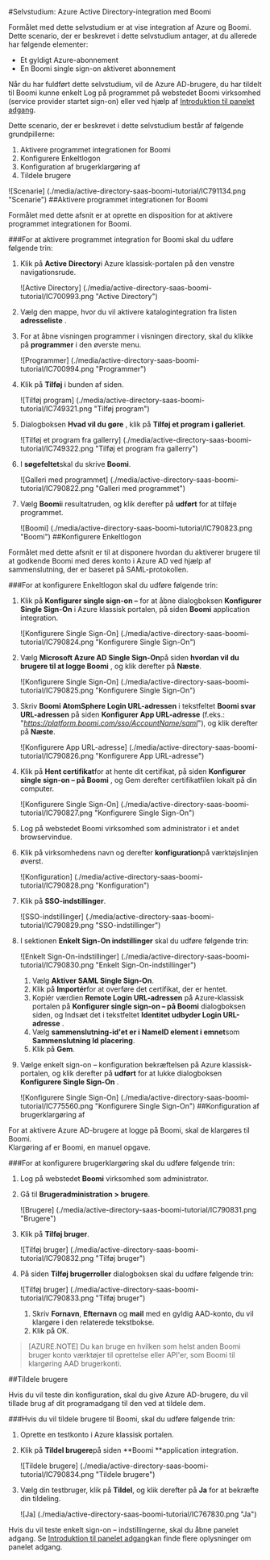 <properties 
    pageTitle="Selvstudium: Azure Active Directory-integration med Boomi | Microsoft Azure" 
    description="Lær, hvordan du bruger Boomi med Azure Active Directory til at aktivere enkeltlogon, automatiseret klargøring og mere!" 
    services="active-directory" 
    authors="jeevansd"  
    documentationCenter="na" 
    manager="femila"/>
<tags 
    ms.service="active-directory" 
    ms.devlang="na" 
    ms.topic="article" 
    ms.tgt_pltfrm="na" 
    ms.workload="identity" 
    ms.date="09/29/2016" 
    ms.author="jeedes" />

#<a name="tutorial-azure-active-directory-integration-with-boomi"></a>Selvstudium: Azure Active Directory-integration med Boomi

Formålet med dette selvstudium er at vise integration af Azure og Boomi.  
Dette scenario, der er beskrevet i dette selvstudium antager, at du allerede har følgende elementer:

-   Et gyldigt Azure-abonnement
-   En Boomi single sign-on aktiveret abonnement

Når du har fuldført dette selvstudium, vil de Azure AD-brugere, du har tildelt til Boomi kunne enkelt Log på programmet på webstedet Boomi virksomhed (service provider startet sign-on) eller ved hjælp af [Introduktion til panelet adgang](active-directory-saas-access-panel-introduction.md).

Dette scenario, der er beskrevet i dette selvstudium består af følgende grundpillerne:

1.  Aktivere programmet integrationen for Boomi
2.  Konfigurere Enkeltlogon
3.  Konfiguration af brugerklargøring af
4.  Tildele brugere

![Scenarie] (./media/active-directory-saas-boomi-tutorial/IC791134.png "Scenarie")
##<a name="enabling-the-application-integration-for-boomi"></a>Aktivere programmet integrationen for Boomi

Formålet med dette afsnit er at oprette en disposition for at aktivere programmet integrationen for Boomi.

###<a name="to-enable-the-application-integration-for-boomi-perform-the-following-steps"></a>For at aktivere programmet integration for Boomi skal du udføre følgende trin:

1.  Klik på **Active Directory**i Azure klassisk-portalen på den venstre navigationsrude.

    ![Active Directory] (./media/active-directory-saas-boomi-tutorial/IC700993.png "Active Directory")

2.  Vælg den mappe, hvor du vil aktivere katalogintegration fra listen **adresseliste** .

3.  For at åbne visningen programmer i visningen directory, skal du klikke på **programmer** i den øverste menu.

    ![Programmer] (./media/active-directory-saas-boomi-tutorial/IC700994.png "Programmer")

4.  Klik på **Tilføj** i bunden af siden.

    ![Tilføj program] (./media/active-directory-saas-boomi-tutorial/IC749321.png "Tilføj program")

5.  Dialogboksen **Hvad vil du gøre** , klik på **Tilføj et program i galleriet**.

    ![Tilføj et program fra gallerry] (./media/active-directory-saas-boomi-tutorial/IC749322.png "Tilføj et program fra gallerry")

6.  I **søgefeltet**skal du skrive **Boomi**.

    ![Galleri med programmet] (./media/active-directory-saas-boomi-tutorial/IC790822.png "Galleri med programmet")

7.  Vælg **Boomi**i resultatruden, og klik derefter på **udført** for at tilføje programmet.

    ![Boomi] (./media/active-directory-saas-boomi-tutorial/IC790823.png "Boomi")
##<a name="configuring-single-sign-on"></a>Konfigurere Enkeltlogon

Formålet med dette afsnit er til at disponere hvordan du aktiverer brugere til at godkende Boomi med deres konto i Azure AD ved hjælp af sammenslutning, der er baseret på SAML-protokollen.

###<a name="to-configure-single-sign-on-perform-the-following-steps"></a>For at konfigurere Enkeltlogon skal du udføre følgende trin:

1.  Klik på **Konfigurer single sign-on –** for at åbne dialogboksen **Konfigurer Single Sign-On** i Azure klassisk portalen, på siden **Boomi** application integration.

    ![Konfigurere Single Sign-On] (./media/active-directory-saas-boomi-tutorial/IC790824.png "Konfigurere Single Sign-On")

2.  Vælg **Microsoft Azure AD Single Sign-On**på siden **hvordan vil du brugere til at logge Boomi** , og klik derefter på **Næste**.

    ![Konfigurere Single Sign-On] (./media/active-directory-saas-boomi-tutorial/IC790825.png "Konfigurere Single Sign-On")

3.  Skriv **Boomi AtomSphere Login URL-adressen** i tekstfeltet **Boomi svar URL-adressen** på siden **Konfigurer App URL-adresse** (f.eks.: "*https://platform.boomi.com/sso/AccountName/saml*"), og klik derefter på **Næste**.

    ![Konfigurere App URL-adresse] (./media/active-directory-saas-boomi-tutorial/IC790826.png "Konfigurere App URL-adresse")

4.  Klik på **Hent certifikat**for at hente dit certifikat, på siden **Konfigurer single sign-on – på Boomi** , og Gem derefter certifikatfilen lokalt på din computer.

    ![Konfigurere Single Sign-On] (./media/active-directory-saas-boomi-tutorial/IC790827.png "Konfigurere Single Sign-On")

5.  Log på webstedet Boomi virksomhed som administrator i et andet browservindue.

6.  Klik på virksomhedens navn og derefter **konfiguration**på værktøjslinjen øverst.

    ![Konfiguration] (./media/active-directory-saas-boomi-tutorial/IC790828.png "Konfiguration")

7.  Klik på **SSO-indstillinger**.

    ![SSO-indstillinger] (./media/active-directory-saas-boomi-tutorial/IC790829.png "SSO-indstillinger")

8.  I sektionen **Enkelt Sign-On indstillinger** skal du udføre følgende trin:

    ![Enkelt Sign-On-indstillinger] (./media/active-directory-saas-boomi-tutorial/IC790830.png "Enkelt Sign-On-indstillinger")

    1.  Vælg **Aktiver SAML Single Sign-On**.
    2.  Klik på **Importér**for at overføre det certifikat, der er hentet.
    3.  Kopiér værdien **Remote Login URL-adressen** på Azure-klassisk portalen på **Konfigurer single sign-on – på Boomi** dialogboksen siden, og Indsæt det i tekstfeltet **Identitet udbyder Login URL-adresse** .
    4.  Vælg **sammenslutning-id'et er i NameID element i emnet**som **Sammenslutning Id placering**.
    5.  Klik på **Gem**.

9.  Vælge enkelt sign-on – konfiguration bekræftelsen på Azure klassisk-portalen, og klik derefter på **udført** for at lukke dialogboksen **Konfigurere Single Sign-On** .

    ![Konfigurere Single Sign-On] (./media/active-directory-saas-boomi-tutorial/IC775560.png "Konfigurere Single Sign-On")
##<a name="configuring-user-provisioning"></a>Konfiguration af brugerklargøring af

For at aktivere Azure AD-brugere at logge på Boomi, skal de klargøres til Boomi.  
Klargøring af er Boomi, en manuel opgave.

###<a name="to-configure-user-provisioning-perform-the-following-steps"></a>For at konfigurere brugerklargøring skal du udføre følgende trin:

1.  Log på webstedet **Boomi** virksomhed som administrator.

2.  Gå til **Brugeradministration \> brugere**.

    ![Brugere] (./media/active-directory-saas-boomi-tutorial/IC790831.png "Brugere")

3.  Klik på **Tilføj bruger**.

    ![Tilføj bruger] (./media/active-directory-saas-boomi-tutorial/IC790832.png "Tilføj bruger")

4.  På siden **Tilføj brugerroller** dialogboksen skal du udføre følgende trin:

    ![Tilføj bruger] (./media/active-directory-saas-boomi-tutorial/IC790833.png "Tilføj bruger")

    1.  Skriv **Fornavn**, **Efternavn** og **mail** med en gyldig AAD-konto, du vil klargøre i den relaterede tekstbokse.
    2.  Klik på OK.

>[AZURE.NOTE] Du kan bruge en hvilken som helst anden Boomi bruger konto værktøjer til oprettelse eller API'er, som Boomi til klargøring AAD brugerkonti.

##<a name="assigning-users"></a>Tildele brugere

Hvis du vil teste din konfiguration, skal du give Azure AD-brugere, du vil tillade brug af dit programadgang til den ved at tildele dem.

###<a name="to-assign-users-to-boomi-perform-the-following-steps"></a>Hvis du vil tildele brugere til Boomi, skal du udføre følgende trin:

1.  Oprette en testkonto i Azure klassisk portalen.

2.  Klik på **Tildel brugere**på siden **Boomi **application integration.

    ![Tildele brugere] (./media/active-directory-saas-boomi-tutorial/IC790834.png "Tildele brugere")

3.  Vælg din testbruger, klik på **Tildel**, og klik derefter på **Ja** for at bekræfte din tildeling.

    ![Ja] (./media/active-directory-saas-boomi-tutorial/IC767830.png "Ja")

Hvis du vil teste enkelt sign-on – indstillingerne, skal du åbne panelet adgang. Se [Introduktion til panelet adgang](active-directory-saas-access-panel-introduction.md)kan finde flere oplysninger om panelet adgang.
